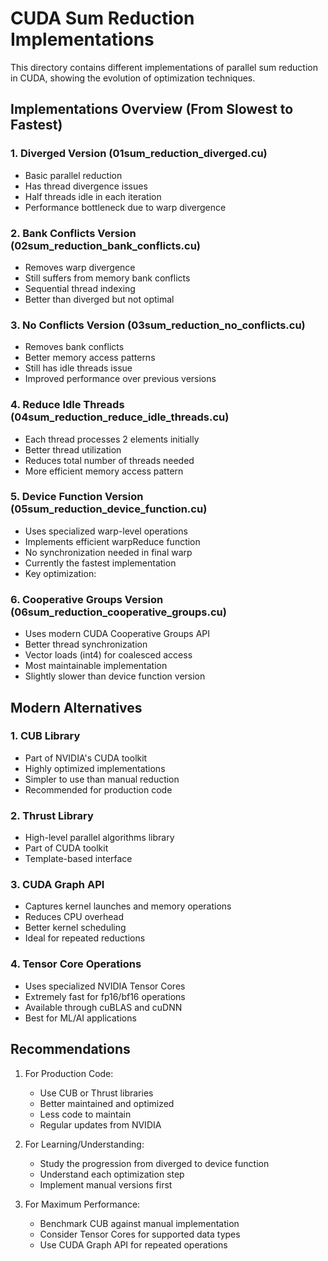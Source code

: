 # CUDA Sum Reduction Implementations

This directory contains different implementations of parallel sum reduction in CUDA, showing the evolution of optimization techniques.

## Implementations Overview (From Slowest to Fastest)

### 1. Diverged Version (01sum_reduction_diverged.cu)
- Basic parallel reduction
- Has thread divergence issues
- Half threads idle in each iteration
- Performance bottleneck due to warp divergence

### 2. Bank Conflicts Version (02sum_reduction_bank_conflicts.cu)
- Removes warp divergence
- Still suffers from memory bank conflicts
- Sequential thread indexing
- Better than diverged but not optimal

### 3. No Conflicts Version (03sum_reduction_no_conflicts.cu)
- Removes bank conflicts
- Better memory access patterns
- Still has idle threads issue
- Improved performance over previous versions

### 4. Reduce Idle Threads (04sum_reduction_reduce_idle_threads.cu)
- Each thread processes 2 elements initially
- Better thread utilization
- Reduces total number of threads needed
- More efficient memory access pattern

### 5. Device Function Version (05sum_reduction_device_function.cu)
- Uses specialized warp-level operations
- Implements efficient warpReduce function
- No synchronization needed in final warp
- Currently the fastest implementation
- Key optimization:

### 6. Cooperative Groups Version (06sum_reduction_cooperative_groups.cu)
- Uses modern CUDA Cooperative Groups API
- Better thread synchronization
- Vector loads (int4) for coalesced access
- Most maintainable implementation
- Slightly slower than device function version

## Modern Alternatives

### 1. CUB Library
- Part of NVIDIA's CUDA toolkit
- Highly optimized implementations
- Simpler to use than manual reduction
- Recommended for production code

### 2. Thrust Library
- High-level parallel algorithms library
- Part of CUDA toolkit
- Template-based interface

### 3. CUDA Graph API
- Captures kernel launches and memory operations
- Reduces CPU overhead
- Better kernel scheduling
- Ideal for repeated reductions

### 4. Tensor Core Operations
- Uses specialized NVIDIA Tensor Cores
- Extremely fast for fp16/bf16 operations
- Available through cuBLAS and cuDNN
- Best for ML/AI applications

## Recommendations

1. For Production Code:
   - Use CUB or Thrust libraries
   - Better maintained and optimized
   - Less code to maintain
   - Regular updates from NVIDIA

2. For Learning/Understanding:
   - Study the progression from diverged to device function
   - Understand each optimization step
   - Implement manual versions first

3. For Maximum Performance:
   - Benchmark CUB against manual implementation
   - Consider Tensor Cores for supported data types
   - Use CUDA Graph API for repeated operations
